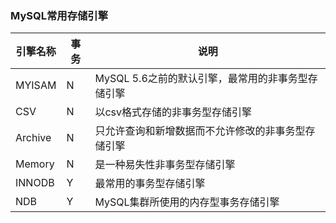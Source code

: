 ### MySQL常用存储引擎

| 引擎名称 | 事务 | 说明                                               |
| -------- | ---- | -------------------------------------------------- |
| MYISAM   | N    | MySQL 5.6之前的默认引擎，最常用的非事务型存储引擎  |
| CSV      | N    | 以csv格式存储的非事务型存储引擎                    |
| Archive  | N    | 只允许查询和新增数据而不允许修改的非事务型存储引擎 |
| Memory   | N    | 是一种易失性非事务型存储引擎                       |
| INNODB   | Y    | 最常用的事务型存储引擎                             |
| NDB      | Y    | MySQL集群所使用的内存型事务存储引擎                |

